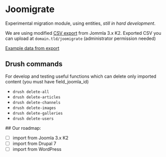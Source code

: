 # Joomigrate

Experimental migration module, using entities, *still in hard development*.

We are using modified [CSV export](http://www.individual-it.net/en/Instructions-for-K2-Import-Component.html) from Jommla 3.x K2.
Exported CSV you can upload at `domain.tld/joomigrate` (administrator permission needed)

[Example data from export](https://docs.google.com/spreadsheets/d/1UBDXlM2a7vT4wiriP7zhSmgu_1F8ehrTRjZwVVgwD5Y/edit?usp=sharing)

## Drush commands
For develop and testing useful functions which can delete only imported content (you must have field_joomla_id)
- `drush delete-all`
- `drush delete-articles`
- `drush delete-channels`
- `drush delete-images`
- `drush delete-galleries`
- `drush delete-users`

## Our roadmap:
- [ ] import from Joomla 3.x K2
- [ ] import from Drupal 7
- [ ] import from WordPress